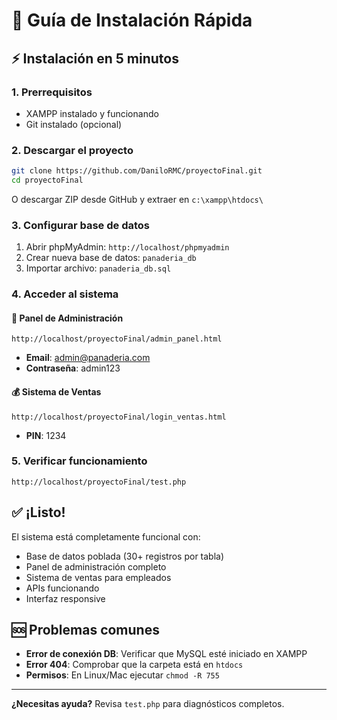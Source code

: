 # 🚀 Guía de Instalación Rápida

## ⚡ Instalación en 5 minutos

### 1. Prerrequisitos
- XAMPP instalado y funcionando
- Git instalado (opcional)

### 2. Descargar el proyecto
```bash
git clone https://github.com/DaniloRMC/proyectoFinal.git
cd proyectoFinal
```

O descargar ZIP desde GitHub y extraer en `c:\xampp\htdocs\`

### 3. Configurar base de datos
1. Abrir phpMyAdmin: `http://localhost/phpmyadmin`
2. Crear nueva base de datos: `panaderia_db`
3. Importar archivo: `panaderia_db.sql`

### 4. Acceder al sistema

#### 🔐 Panel de Administración
```
http://localhost/proyectoFinal/admin_panel.html
```
- **Email**: admin@panaderia.com
- **Contraseña**: admin123

#### 💰 Sistema de Ventas
```
http://localhost/proyectoFinal/login_ventas.html
```
- **PIN**: 1234

### 5. Verificar funcionamiento
```
http://localhost/proyectoFinal/test.php
```

## ✅ ¡Listo!

El sistema está completamente funcional con:
- Base de datos poblada (30+ registros por tabla)
- Panel de administración completo
- Sistema de ventas para empleados
- APIs funcionando
- Interfaz responsive

## 🆘 Problemas comunes

- **Error de conexión DB**: Verificar que MySQL esté iniciado en XAMPP
- **Error 404**: Comprobar que la carpeta está en `htdocs`
- **Permisos**: En Linux/Mac ejecutar `chmod -R 755`

---
**¿Necesitas ayuda?** Revisa `test.php` para diagnósticos completos.
